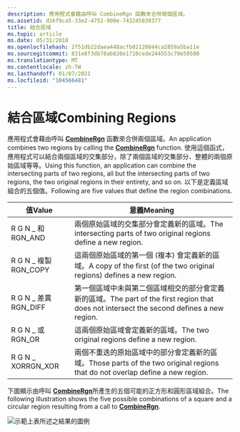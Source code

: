 ```yaml
---
description: 應用程式會藉由呼叫 CombineRgn 函數來合併兩個區域。
ms.assetid: d16f9ca5-33e2-4752-900e-743245838377
title: 結合區域
ms.topic: article
ms.date: 05/31/2018
ms.openlocfilehash: 2f51db22daea448acfb02120844ca2859a5ba11e
ms.sourcegitcommit: 831e8f3db78ab820e1710cede244553c70e50500
ms.translationtype: MT
ms.contentlocale: zh-TW
ms.lasthandoff: 01/07/2021
ms.locfileid: "104566481"
---
```

# <a name="combining-regions"></a><span data-ttu-id="f9e19-103">結合區域</span><span class="sxs-lookup"><span data-stu-id="f9e19-103">Combining Regions</span></span>

<span data-ttu-id="f9e19-104">應用程式會藉由呼叫 [**CombineRgn**](/windows/desktop/api/Wingdi/nf-wingdi-combinergn) 函數來合併兩個區域。</span><span class="sxs-lookup"><span data-stu-id="f9e19-104">An application combines two regions by calling the [**CombineRgn**](/windows/desktop/api/Wingdi/nf-wingdi-combinergn) function.</span></span> <span data-ttu-id="f9e19-105">使用這個函式，應用程式可以結合兩個區域的交集部分，除了兩個區域的交集部分、整體的兩個原始區域等等。</span><span class="sxs-lookup"><span data-stu-id="f9e19-105">Using this function, an application can combine the intersecting parts of two regions, all but the intersecting parts of two regions, the two original regions in their entirety, and so on.</span></span> <span data-ttu-id="f9e19-106">以下是定義區域組合的五個值。</span><span class="sxs-lookup"><span data-stu-id="f9e19-106">Following are five values that define the region combinations.</span></span>



| <span data-ttu-id="f9e19-107">值</span><span class="sxs-lookup"><span data-stu-id="f9e19-107">Value</span></span>     | <span data-ttu-id="f9e19-108">意義</span><span class="sxs-lookup"><span data-stu-id="f9e19-108">Meaning</span></span>                                                                               |
|-----------|---------------------------------------------------------------------------------------|
| <span data-ttu-id="f9e19-109">R G N \_ 和</span><span class="sxs-lookup"><span data-stu-id="f9e19-109">RGN\_AND</span></span>  | <span data-ttu-id="f9e19-110">兩個原始區域的交集部分會定義新的區域。</span><span class="sxs-lookup"><span data-stu-id="f9e19-110">The intersecting parts of two original regions define a new region.</span></span>                   |
| <span data-ttu-id="f9e19-111">R G N \_ 複製</span><span class="sxs-lookup"><span data-stu-id="f9e19-111">RGN\_COPY</span></span> | <span data-ttu-id="f9e19-112">這兩個原始區域的第一個 (複本) 會定義新的區域。</span><span class="sxs-lookup"><span data-stu-id="f9e19-112">A copy of the first (of the two original regions) defines a new region.</span></span>               |
| <span data-ttu-id="f9e19-113">R G N \_ 差異</span><span class="sxs-lookup"><span data-stu-id="f9e19-113">RGN\_DIFF</span></span> | <span data-ttu-id="f9e19-114">第一個區域中未與第二個區域相交的部分會定義新的區域。</span><span class="sxs-lookup"><span data-stu-id="f9e19-114">The part of the first region that does not intersect the second defines a new region.</span></span> |
| <span data-ttu-id="f9e19-115">R G N \_ 或</span><span class="sxs-lookup"><span data-stu-id="f9e19-115">RGN\_OR</span></span>   | <span data-ttu-id="f9e19-116">這兩個原始區域會定義新的區域。</span><span class="sxs-lookup"><span data-stu-id="f9e19-116">The two original regions define a new region.</span></span>                                         |
| <span data-ttu-id="f9e19-117">R G N \_ XOR</span><span class="sxs-lookup"><span data-stu-id="f9e19-117">RGN\_XOR</span></span>  | <span data-ttu-id="f9e19-118">兩個不重迭的原始區域中的部分會定義新的區域。</span><span class="sxs-lookup"><span data-stu-id="f9e19-118">Those parts of the two original regions that do not overlap define a new region.</span></span>      |



 

<span data-ttu-id="f9e19-119">下圖顯示由呼叫 [**CombineRgn**](/windows/desktop/api/Wingdi/nf-wingdi-combinergn)所產生的五個可能的正方形和圓形區域組合。</span><span class="sxs-lookup"><span data-stu-id="f9e19-119">The following illustration shows the five possible combinations of a square and a circular region resulting from a call to [**CombineRgn**](/windows/desktop/api/Wingdi/nf-wingdi-combinergn).</span></span>

![示範上表所述之結果的圖例](images/csrgn-02.png)

 

 



